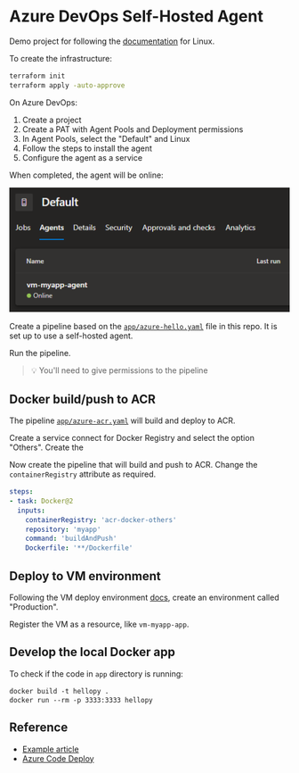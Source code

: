 # Azure DevOps Self-Hosted Agent

Demo project for following the [documentation][1] for Linux.

To create the infrastructure:

```sh
terraform init
terraform apply -auto-approve
```

On Azure DevOps:

1. Create a project
2. Create a PAT with Agent Pools and Deployment permissions
3. In Agent Pools, select the "Default" and Linux
4. Follow the steps to install the agent
5. Configure the agent as a service

When completed, the agent will be online:

<img src=".assets/agent.png" />

Create a pipeline based on the [`app/azure-hello.yaml`](app/azure-hello.yaml) file in this repo. It is set up to use a self-hosted agent.

Run the pipeline.

> 💡 You'll need to give permissions to the pipeline

## Docker build/push to ACR

The pipeline [`app/azure-acr.yaml`](app/azure-acr.yaml) will build and deploy to ACR.

Create a service connect for Docker Registry and select the option "Others". Create the 

Now create the pipeline that will build and push to ACR. Change the `containerRegistry` attribute as required.

```yaml
steps:
- task: Docker@2
  inputs:
    containerRegistry: 'acr-docker-others'
    repository: 'myapp'
    command: 'buildAndPush'
    Dockerfile: '**/Dockerfile'
```

## Deploy to VM environment

Following the VM deploy environment [docs][3], create an environment called "Production".

Register the VM as a resource, like `vm-myapp-app`.




## Develop the local Docker app

To check if the code in `app` directory is running:

```
docker build -t hellopy .
docker run --rm -p 3333:3333 hellopy
```

## Reference

- [Example article][2]
- [Azure Code Deploy][4]

[1]: https://learn.microsoft.com/en-us/azure/devops/pipelines/agents/linux-agent?view=azure-devops
[2]: https://medium.com/@cocci.g/set-up-an-azure-devops-self-hosted-agent-5cd9b009b509
[3]: https://learn.microsoft.com/en-us/azure/devops/pipelines/process/environments-virtual-machines?view=azure-devops
[4]: https://learn.microsoft.com/en-us/azure/devops/pipelines/ecosystems/deploy-linux-vm?view=azure-devops&tabs=javascript
